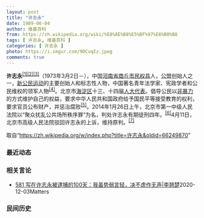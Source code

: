```yaml
---
layout: post
title: "许志永"
date: 1989-06-04
author: 维基百科
from: https://zh.wikipedia.org/wiki/%E8%AE%B8%E5%BF%97%E6%B0%B8
tags: [ 许志永, 维基百科 ]
categories: [ 许志永 ]
photo: https://i.imgur.com/9DCvqIz.jpeg
comments: true
---
```

<div class="mw-parser-output">
<p><b>许志永</b><sup id="cite_ref-1" class="reference"><a href="#cite_note-1">[1]</a></sup><sup id="cite_ref-2" class="reference"><a href="#cite_note-2">[2]</a></sup><sup id="cite_ref-3" class="reference"><a href="#cite_note-3">[3]</a></sup>（1973年3月2日<span class="useeditintro" title="Template:BLP editintro">－</span>），中国<a href="/wiki/%E6%B2%B3%E5%8D%97%E7%9C%81" title="河南省">河南省</a><a href="/wiki/%E5%95%86%E4%B8%98%E5%B8%82" title="商丘市">商丘市</a><a href="/wiki/%E6%B0%91%E6%9D%83%E5%8E%BF" title="民权县">民权县</a>人，<a href="/wiki/%E5%85%AC%E7%9B%9F" title="公盟">公盟</a>创始人之一，<a href="/wiki/%E6%96%B0%E5%85%AC%E6%B0%91%E8%BF%90%E5%8A%A8" title="新公民运动">新公民运动</a>的主要创始人和标志性人物，中国著名青年法学家、宪政学者和公民维权的领军人物<sup id="cite_ref-VOA0806_4-0" class="reference"><a href="#cite_note-VOA0806-4">[4]</a></sup>。北京市<a href="/wiki/%E6%B5%B7%E6%B7%80%E5%8C%BA" title="海淀区">海淀区</a>十三、十四届<a href="/wiki/%E4%BA%BA%E5%A4%A7%E4%BB%A3%E8%A1%A8" class="mw-redirect" title="人大代表">人大代表</a>。倡导公民以<a href="/wiki/%E9%9D%9E%E6%9A%B4%E5%8A%9B" title="非暴力">非暴力</a>的方式维护自己的权益，要求中华人民共和国政府给予国民平等接受教育的权利，要求官员公布财产，并惩治腐败<sup id="cite_ref-5" class="reference"><a href="#cite_note-5">[5]</a></sup>。2014年1月26日上午，北京市第一中级人民法院以“聚众扰乱公共场所秩序罪”为名，判处许志永有期徒刑四年。<sup id="cite_ref-bpx_6-0" class="reference"><a href="#cite_note-bpx-6">[6]</a></sup>4月11日，北京市高级人民法院驳回许志永的上诉，维持原判。<sup id="cite_ref-app_7-0" class="reference"><a href="#cite_note-app-7">[7]</a></sup>
</p>
</div><noscript><img src="//zh.wikipedia.org/wiki/Special:CentralAutoLogin/start?type=1x1" alt="" title="" width="1" height="1" style="border: none; position: absolute;"></noscript>
<div class="printfooter">取自“<a dir="ltr" href="https://zh.wikipedia.org/w/index.php?title=许志永&amp;oldid=66249870">https://zh.wikipedia.org/w/index.php?title=许志永&amp;oldid=66249870</a>”</div><div id="recent-news"><h3>最近动态</h3><ul></ul></div><div id="open-opinion"><h3>相关言论</h3><ul><li><a href="https://nodebe4.github.io/opinion/2020-12-03/581-%E5%86%99%E5%9C%A8%E8%AE%B8%E5%BF%97%E6%B0%B8%E8%A2%AB%E9%80%AE%E6%8D%95%E7%9A%84100%E5%A4%A9-%E6%88%91%E8%99%BD%E5%8A%BF%E5%BC%B1%E8%A8%80%E8%BD%BB-%E5%86%B3%E4%B8%8D%E8%99%9A%E4%BD%9C%E6%97%A0%E5%A3%B0-%E6%9D%8E%E7%BF%98%E6%A5%9A/" title="野兽爱智慧">581 写在许志永被逮捕的100天：我虽势弱言轻，决不虚作无声|李翘楚</a><time>2020-12-03</time><a class="tag">Matters</a></li>
</ul></div><div id="mjls-record"><h3>民间历史</h3><ul></ul></div>